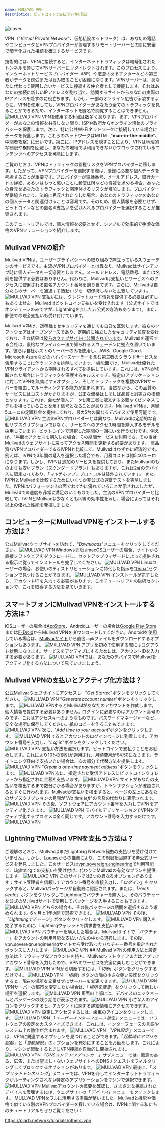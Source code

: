 ```yaml
---
name: MULLVAD VPN
description: ビットコインで支払うVPNの設定
---
```

![cover](assets/cover.webp)

VPN（"*Virtual Private Network*"、仮想私設ネットワーク）は、あなたの電話やコンピュータとVPNプロバイダーが管理するリモートサーバーとの間に安全で暗号化された接続を確立するサービスです。

技術的には、VPNに接続すると、インターネットトラフィックは暗号化されたトンネルを通じてVPNサーバーにリダイレクトされます。このプロセスにより、インターネットサービスプロバイダー（ISP）や悪意のあるアクターなどの第三者がデータを傍受または読み取ることが困難になります。VPNサーバーは、あなたに代わって使用したいサービスに接続する仲介者として機能します。それはあなたの接続に新しいIPアドレスを割り当て、訪問するサイトからあなたの実際のIPアドレスを隠すのに役立ちます。しかし、一部のオンライン広告が示唆するように、VPNを使用しても、VPNプロバイダーがあなたの全てのトラフィックを見ることができるため、インターネットを匿名で閲覧することはできません。
![MULLVAD VPN](assets/fr/01.webp)
VPNを使用する利点は数多くあります。まず、VPNプロバイダーがあなたの情報を共有しない限り、ISPや政府からオンライン活動のプライバシーを保護します。次に、特に公共Wi-Fiネットワークに接続している場合にデータを保護します。これらのネットワークはMITM（"**man-in-the-middle**"、中間者攻撃）に弱いです。第三に、IPアドレスを隠すことにより、VPNは地理的な制限や検閲を回避し、あなたの地域では利用できないかブロックされているコンテンツへのアクセスを可能にします。

ご覧のとおり、VPNはトラフィックの監視リスクをVPNプロバイダーに移します。したがって、VPNプロバイダーを選択する際は、登録に必要な個人データを考慮することが重要です。プロバイダーが電話番号、メールアドレス、銀行カードの詳細、あるいはもっと悪いことに郵便住所などの情報を求める場合、あなたの身元をあなたのトラフィックと関連付けるリスクが増加します。プロバイダーが妥協されたり、法的に押収されたりした場合、あなたのトラフィックをあなたの個人データと関連付けることは容易です。そのため、個人情報を必要とせず、ビットコインなどの匿名の支払いを受け入れるプロバイダーを選択することが推奨されます。

このチュートリアルでは、個人情報を必要とせず、シンプルで効率的で手頃な価格のVPNソリューションを紹介します。

## Mullvad VPNの紹介
Mullvad VPNは、ユーザープライバシーへの取り組みで際立っているスウェーデンのサービスです。主流のVPNプロバイダーとは異なり、Mullvadはサインアップ時に個人データを一切必要としません。メールアドレス、電話番号、または名前を提供する必要はありません。代わりに、Mullvadは支払いとサービスへのアクセスに使用される匿名アカウント番号を割り当てます。さらに、Mullvadは自分たちのサーバーを通過する活動ログを一切保持しないと主張しています。
![MULLVAD VPN](assets/notext/02.webp)
支払いには、クレジットカード情報を提供する必要は必ずしもありません。Mullvadはビットコイン支払いを受け入れます（公式サイトではオンチェーンのみですが、Lightningを介した非公式の方法もあります）。また、郵便での現金支払いも受け付けています。

Mullvad VPNは、透明性とセキュリティを通じても自己を区別します。彼らのソフトウェアはオープンソースであり、定期的に独立したセキュリティ監査を受けており、その結果は[彼らのウェブサイトに公開されています](https://mullvad.net/fr/blog/tag/audits)。Mullvadを運営する会社は、厳格なプライバシー法で知られるスウェーデンに拠点を置いています。彼らは自社ホストのサーバーのみを使用し、AWS、Google Cloud、Microsoft Azureなどのハイパースケーラーを含む第三者のクラウドサービスを使用することに伴うリスクを排除しています。
機能面では、Mullvadは優れたVPNクライアントから期待されるすべてを提供しています。これには、VPNが切断された場合にトラフィックを保護するキルスイッチ、特定のアプリケーションに対してVPNを無効にするオプション、そしてトラフィックを複数のVPNサーバーを経由してルーティングする能力が含まれます。
当然ながら、この品質のサービスにはコストがかかりますが、公正な価格はしばしば品質と誠実さの指標となります。これは、会社が個人データを第三者に販売する必要なくビジネスモデルを持っていることを示す信号となることがあります。Mullvad VPNは、月額5ユーロの定額料金を提供しており、最大5台の異なるデバイスで使用可能です。
![MULLVAD VPN](assets/notext/03.webp)
主流のVPNプロバイダーとは異なり、Mullvadは定期的な自動サブスクリプションではなく、サービスへのアクセス時間を購入するモデルを採用しています。ビットコインで選択した期間の一回払いを行うだけです。例えば、1年間のアクセスを購入した場合、その期間サービスを利用でき、その後はMullvadのウェブサイトに戻ってアクセス時間を更新する必要があります。
高品質なVPNプロバイダーであるIVPNと比較して、Mullvadはわずかに経済的です。例えば、IVPNで3年間の購入を選択した場合でも、月額コストは約5.40ユーロになります。しかし、IVPNは追加のサービスを提供しており、またMullvadのものよりも安いプラン（スタンダードプラン）もありますが、これは2台のデバイスに限定されており、「マルチホップ」プロトコルは除外されています。
また、IVPNとMullvadを比較するためにいくつか非公式の速度テストを実施しました。IVPNはパフォーマンスの面でわずかに優れていることが示されましたが、Mullvadでの速度も非常に満足のいくものでした。主流のVPNプロバイダーと比較して、IVPNとMullvadは少なくとも同等の効率性を示し、場合によってはそれ以上の優れた性能を発揮しました。

## コンピューターにMullvad VPNをインストールする方法は？

[公式Mullvadウェブサイト](https://mullvad.net/en/download/)を訪れて、"*Downloads*"メニューをクリックしてください。
![MULLVAD VPN](assets/notext/04.webp)
WindowsまたはmacOSユーザーの場合、サイトから直接ソフトウェアをダウンロードし、セットアップウィザードによって提供される指示に従ってインストールを完了してください。
![MULLVAD VPN](assets/notext/05.webp)
Linuxユーザーの場合、お使いのディストリビューションに特化した指示を["*Linux*"](https://mullvad.net/en/download/vpn/linux)セクションで見つけることができます。
![MULLVAD VPN](assets/notext/06.webp)
インストールが完了したら、アカウントIDを入力する必要があります。このチュートリアルの後続セクションで、これを取得する方法を見ていきます。

## スマートフォンにMullvad VPNをインストールする方法は？

iOSユーザーの場合は[AppStore](https://apps.apple.com/us/app/mullvad-vpn/id1488466513)、Androidユーザーの場合は[Google Play Store](https://play.google.com/store/apps/details?id=net.mullvad.mullvadvpn)または[F-Droid](https://f-droid.org/packages/net.mullvad.mullvadvpn/)からMullvad VPNをダウンロードしてください。Androidを使用している場合は、[Mullvadサイト](https://mullvad.net/en/download/vpn/android)から直接`.apk`ファイルをダウンロードするオプションもあります。
![MULLVAD VPN](assets/notext/07.webp)
アプリを初めて使用する際にはログアウト状態になります。サービスをアクティブにするためには、アカウントIDを入力する必要があります。
![MULLVAD VPN](assets/notext/08.webp)では、あなたのデバイスでMullvadをアクティブ化する方法について見ていきましょう。

## Mullvad VPNの支払いとアクティブ化方法は？

[公式Mullvadウェブサイト](https://mullvad.net/)にアクセスし、"*Get Started*"ボタンをクリックしてください。
![MULLVAD VPN](assets/notext/09.webp)
"*Generate account number*"ボタンをクリックします。
![MULLVAD VPN](assets/notext/10.webp)するとMullvadがあなたのアカウントを作成します。個人情報を提供する必要はありません。ログインに必要なのはアカウント番号のみです。これはアクセスキーのようなものです。パスワードマネージャーなど、安全な場所に保存してください。紙のコピーを作ることもできます。
![MULLVAD VPN](assets/notext/11.webp)
次に、"*Add time to your account*"ボタンをクリックします。
![MULLVAD VPN](assets/notext/12.webp)
するとアカウントのログインページに到着します。アカウント番号を入力し、"*Log in*"ボタンをクリックしてください。
![MULLVAD VPN](assets/notext/13.webp)
支払い方法を選択します。ビットコインで支払うことをお勧めします。これにより10%の割引が適用され、月額費用が€4.50になります。ライトニング経由で支払いたい場合は、次の部分で代替方法を提供します。
![MULLVAD VPN](assets/notext/14.webp)
"*Create a one-time payment address*"ボタンをクリックします。
![MULLVAD VPN](assets/notext/15.webp)
次に、指定された受信アドレスにビットコインウォレットから指定された金額を支払います。
![MULLVAD VPN](assets/notext/16.webp)
サイトがあなたの支払いを検出するまで数分かかる場合がありますが、トランザクションが確認されるとすぐに行われます。Mullvadが支払いを検出すると、ページの左上にあなたのサブスクリプションの期間が"*No time left*"の言及の代わりに表示されます。
![MULLVAD VPN](assets/notext/17.webp)
その後、ソフトウェアにアカウント番号を入力してVPNをアクティブ化できます。
![MULLVAD VPN](assets/notext/18.webp)
モバイルアプリケーションでVPNをアクティブ化するプロセスは全く同じです。アカウント番号を入力するだけです。
![MULLVAD VPN](assets/notext/19.webp)
## LightningでMullvad VPNを支払う方法は？

ご理解のとおり、MullvadはまだLightning Network経由の支払いを受け付けていません。しかし、[Lounès](https://x.com/louneskmt)からの推薦により、この制限を回避する非公式サービスを発見しました。このサービスは[vpn.sovereign.engineering](https://vpn.sovereign.engineering/)で利用可能で、Lightningでの支払いを受け付け、代わりにMullvadの有効なプランを提供します。
![MULLVAD VPN](assets/notext/20.webp)
このサイトでは2つの異なるオプションがあります：サイト管理者を信頼してアカウント番号を直接入力し、「*ログイン*」をクリックすると、Mullvadパッケージが自動的に認証されます。または、「*Heck yeah!*」ボタンをクリックしてLightningでバウチャーを購入し、そのバウチャーを公式のMullvadサイトで使用してパッケージを入手することもできます。 ![MULLVAD VPN](assets/notext/21.webp) どちらの場合も、その後パッケージの期間を選択するよう求められます。6ヶ月と1年の間で選択できます。 ![MULLVAD VPN](assets/notext/22.webp) その後、「*Lightningでチャージ*」ボタンをクリックします。 ![MULLVAD VPN](assets/notext/23.webp) 購入を完了するために、Lightningウォレットで請求書を支払います。 ![MULLVAD VPN](assets/notext/24.webp) バウチャーを購入した場合は、Mullvadサイトで「*バウチャー*」をアカウントの利用可能な支払い方法の中から選択します。その後、vpn.sovereign.engineeringサイトから受け取ったバウチャー番号を指定されたボックスに入力します。 ![MULLVAD VPN](assets/notext/25.webp) ## Mullvad VPNの使用方法と設定方法は？
アクティブなアカウントを持ち、Mullvadソフトウェアまたはアプリにアカウント番号を入力したので、VPNのサービスを完全に楽しむことができます。 ![MULLVAD VPN](assets/notext/26.webp) VPNから切断するには、「*切断*」ボタンをクリックするだけです。 ![MULLVAD VPN](assets/notext/27.webp) 「*切断*」ボタンの隣の小さな赤い矢印をクリックすると、現在の場所を変更せずにサーバーを変更できます。 ![MULLVAD VPN](assets/notext/28.webp) VPNサーバーの都市を変更したい場合は、「*場所を変更*」をクリックして新しい場所を選択します。 ![MULLVAD VPN](assets/notext/29.webp) 画面の上部には、デバイスのニックネームとパッケージの残り期間が表示されます。 ![MULLVAD VPN](assets/notext/30.webp) 小さな人のアイコンをクリックすると、アカウントに関する詳細情報にアクセスできます。 ![MULLVAD VPN](assets/notext/31.webp) 設定にアクセスするには、歯車のアイコンをクリックします。 ![MULLVAD VPN](assets/notext/32.webp) 「*ユーザーインターフェース設定*」メニューでは、ソフトウェアの設定をカスタマイズできます。これには、インターフェースの言語やシステム上の動作が含まれます。 ![MULLVAD VPN](assets/notext/33.webp) 「*VPN設定*」メニューでは、VPNに関連するオプションを見つけることができます。「*起動時にアプリを起動*」と「*自動接続*」のオプションを有効にすることをお勧めします。これにより、マシンが起動するときにVPN接続が自動的に開始されます。
![MULLVAD VPN](assets/notext/34.webp) 「*DNSコンテンツブロッカー*」サブメニューでは、悪意のある、広告、または望ましくないウェブサイトへのDNSリクエストをフィルタリングしてブロックするオプションがあります。
![MULLVAD VPN](assets/notext/35.webp)
最後に、「*スプリットトンネリング*」メニューでは、VPNを介してインターネットトラフィックがルーティングされない特定のアプリケーションをマシンで選択できます。
![MULLVAD VPN](assets/notext/36.webp)
Mullvadアカウントの概要を確認し、さまざまな接続されたデバイスを管理するには、ウェブサイトの「*デバイス*」メニューをクリックします。
MULLVAD VPNをフルに活用する準備が整いました。Mullvadと機能や価格で似ている別のVPNプロバイダーを探している場合は、IVPNに関する私たちのチュートリアルもぜひご覧ください：

https://planb.network/tutorials/others/ivpn
